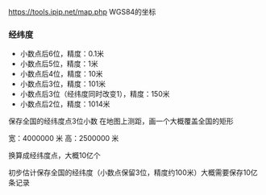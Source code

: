 https://tools.ipip.net/map.php  WGS84的坐标 

### 经纬度
* 小数点后6位，精度：0.1米
* 小数点后5位，精度：1米
* 小数点后4位，精度：10米
* 小数点后3位，精度：101米
* 小数点后3位（经纬度同时改变1），精度：150米
* 小数点后2位，精度：1014米

保存全国的经纬度点3位小数
在地图上测距，画一个大概覆盖全国的矩形

宽：4000000 米
高：2500000 米

换算成经纬度点，大概10亿个

初步估计保存全国的经纬度（小数点保留3位，精度约100米）大概需要保存10亿条记录